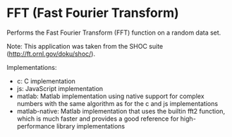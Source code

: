 FFT (Fast Fourier Transform)
============================

Performs the Fast Fourier Transform (FFT) function on a random data set.

Note: This application was taken from the SHOC suite
      (http://ft.ornl.gov/doku/shoc/).

Implementations:
  * c: C implementation
  * js: JavaScript implementation
  * matlab: Matlab implementation using native support for complex numbers with the same algorithm as for the c and js implementations
  * matlab-native: Matlab implementation that uses the builtin fft2 function, which is much faster and provides a good reference for high-performance library implementations
